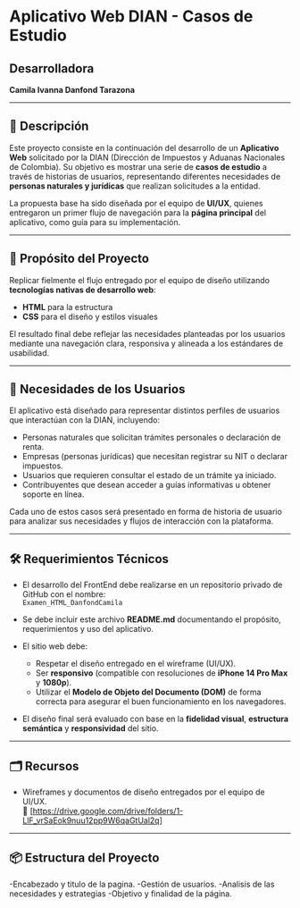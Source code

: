 # Aplicativo Web DIAN - Casos de Estudio

## Desarrolladora
**Camila Ivanna Danfond Tarazona**

---

## 📌 Descripción

Este proyecto consiste en la continuación del desarrollo de un **Aplicativo Web** solicitado por la DIAN (Dirección de Impuestos y Aduanas Nacionales de Colombia). Su objetivo es mostrar una serie de **casos de estudio** a través de historias de usuarios, representando diferentes necesidades de **personas naturales y jurídicas** que realizan solicitudes a la entidad.

La propuesta base ha sido diseñada por el equipo de **UI/UX**, quienes entregaron un primer flujo de navegación para la **página principal** del aplicativo, como guía para su implementación.

---

## 🎯 Propósito del Proyecto

Replicar fielmente el flujo entregado por el equipo de diseño utilizando **tecnologías nativas de desarrollo web**:  
- **HTML** para la estructura  
- **CSS** para el diseño y estilos visuales  

El resultado final debe reflejar las necesidades planteadas por los usuarios mediante una navegación clara, responsiva y alineada a los estándares de usabilidad.

---

## 🧩 Necesidades de los Usuarios

El aplicativo está diseñado para representar distintos perfiles de usuarios que interactúan con la DIAN, incluyendo:

- Personas naturales que solicitan trámites personales o declaración de renta.
- Empresas (personas jurídicas) que necesitan registrar su NIT o declarar impuestos.
- Usuarios que requieren consultar el estado de un trámite ya iniciado.
- Contribuyentes que desean acceder a guías informativas u obtener soporte en línea.

Cada uno de estos casos será presentado en forma de historia de usuario para analizar sus necesidades y flujos de interacción con la plataforma.

---

## 🛠️ Requerimientos Técnicos

- El desarrollo del FrontEnd debe realizarse en un repositorio privado de GitHub con el nombre:  
  `Examen_HTML_DanfondCamila`
  
- Se debe incluir este archivo **README.md** documentando el propósito, requerimientos y uso del aplicativo.

- El sitio web debe:
  - Respetar el diseño entregado en el wireframe (UI/UX).
  - Ser **responsivo** (compatible con resoluciones de **iPhone 14 Pro Max** y **1080p**).
  - Utilizar el **Modelo de Objeto del Documento (DOM)** de forma correcta para asegurar el buen funcionamiento en los navegadores.
  
- El diseño final será evaluado con base en la **fidelidad visual**, **estructura semántica** y **responsividad** del sitio.

---

## 🗂️ Recursos

- Wireframes y documentos de diseño entregados por el equipo de UI/UX.  
  🔗 [https://drive.google.com/drive/folders/1-LlF_vrSaEok9nuu12pp9W6qaGtUal2q] 
---

## 📦 Estructura del Proyecto 
-Encabezado y titulo de la pagina.
-Gestión de usuarios.
-Analisis de las necesidades y estrategias
-Objetivo y finalidad de la página.


